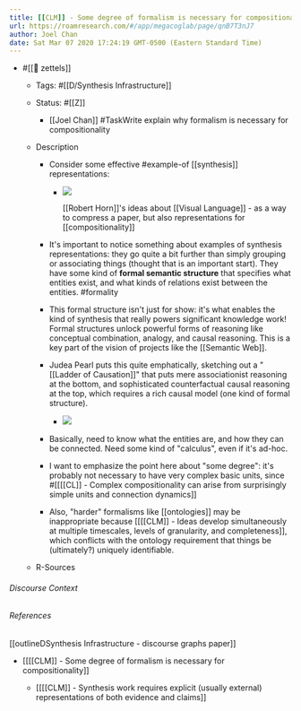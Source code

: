 ```yaml
---
title: [[CLM]] - Some degree of formalism is necessary for compositionality
url: https://roamresearch.com/#/app/megacoglab/page/qnB7T3nJ7
author: Joel Chan
date: Sat Mar 07 2020 17:24:19 GMT-0500 (Eastern Standard Time)
---
```


- #[[🌲 zettels]]

    - Tags: #[[D/Synthesis Infrastructure]]

    - Status: #[[Z]]

        - [[Joel Chan]] #TaskWrite explain why formalism is necessary for compositionality

    - Description

        - Consider some effective #example-of [[synthesis]] representations:

            - ![](https://firebasestorage.googleapis.com/v0/b/firescript-577a2.appspot.com/o/imgs%2Fapp%2Fmegacoglab%2F167lsuHlop?alt=media&token=11b0c8d7-a7ba-472a-8881-bc67a7454b9d)

                [[Robert Horn]]'s ideas about [[Visual Language]] - as a way to compress a paper, but also representations for [[compositionality]]

        - It's important to notice something about examples of synthesis representations: they go quite a bit further than simply grouping or associating things (thought that is an important start). They have some kind of **formal semantic structure** that specifies what entities exist, and what kinds of relations exist between the entities. #formality

        - This formal structure isn't just for show: it's what enables the kind of synthesis that really powers significant knowledge work! Formal structures unlock powerful forms of reasoning like conceptual combination, analogy, and causal reasoning. This is a key part of the vision of projects like the [[Semantic Web]].

        - Judea Pearl puts this quite emphatically, sketching out a "[[Ladder of Causation]]" that puts mere associationist reasoning at the bottom, and sophisticated counterfactual causal reasoning at the top, which requires a rich causal model (one kind of formal structure).

            - ![](https://firebasestorage.googleapis.com/v0/b/firescript-577a2.appspot.com/o/imgs%2Fapp%2Fmegacoglab%2FVzg2_Z68_g?alt=media&token=444b3753-081c-4fa3-a689-f2861a8fba7a)

        - Basically, need to know what the entities are, and how they can be connected. Need some kind of "calculus", even if it's ad-hoc.

        - I want to emphasize the point here about "some degree": it's probably not necessary to have very complex basic units, since #[[[[CL]] - Complex compositionality can arise from surprisingly simple units and connection dynamics]]

        - Also, "harder" formalisms like [[ontologies]] may be inappropriate because [[[[CLM]] - Ideas develop simultaneously at multiple timescales, levels of granularity, and completeness]], which conflicts with the ontology requirement that things be (ultimately?) uniquely identifiable.

    - R-Sources

###### Discourse Context



###### References

[[outlineDSynthesis Infrastructure - discourse graphs paper]]

- [[[[CLM]] - Some degree of formalism is necessary for compositionality]]

    - [[[[CLM]] - Synthesis work requires explicit (usually external) representations of both evidence and claims]]
